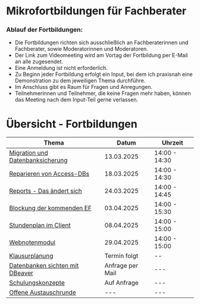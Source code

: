 # Mikrofortbildungen für Fachberater

### Ablauf der Fortbildungen:

+ Die Fortbildungen richten sich ausschließlich an Fachberaterinnen und Fachberater, sowie Moderatorinnen und Moderatoren. 
+ Der Link zum Videomeeting wird am Vortag der Fortbildung per E-Mail an alle zugesendet.
+ Eine Anmeldung ist nicht erforderlich.
+ Zu Beginn jeder Fortbildung erfolgt ein Input, bei dem ich praxisnah eine Demonstration zu dem jeweiligen Thema durchführe.
+ Im Anschluss gibt es Raum für Fragen und Anregungen.
+ Teilnehmerinnen und Teilnehmer, die keine Fragen mehr haben, können das Meeting nach dem Input-Teil gerne verlassen.


# Übersicht - Fortbildungen


| Thema   | Datum | Uhrzeit |
| ---------- | ------------- | ------------- |
| [Migration und Datenbanksicherung](./MigrationSicherung/index.md) | 13.03.2025  | 14:00 - 14:30|
| [Reparieren von Access-DBs](./ReparaturMDB/index.md) | 18.03.2025  | 14:00 - 14:30|
| [Reports - Das ändert sich](./Reports/index.md) | 24.03.2025  | 14:00 - 14:45|
| [Blockung der kommenden EF](./EFBlockung/index.md)  | 03.04.2025  | 14:00 - 15:30|
| [Stundenplan im Client](./Stundenplan/index.md) | 08.04.2025   | 14:00 - 15:00 |
| [Webnotenmodul](./Wenom/index.md)  | 29.04.2025 | 14:00 - 15:00 |
| [Klausurplanung](./Klausurblockung/index.md)  |  Termin folgt  | -- |
| [Datenbanken sichten mit DBeaver](./DBeaver/index.md) | Anfrage per Mail  | --- |
| [Schulungskonzepte](./Schulungskonzept/index.md)| Auf Anfrage | --- |
| [Offene Austauschrunde](./Fragerunde/index.md)| --- | --- |













